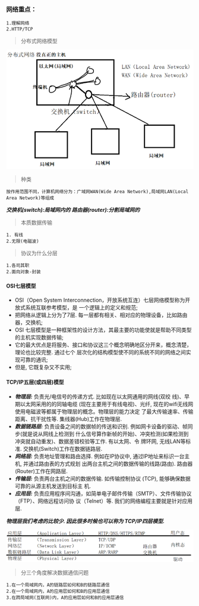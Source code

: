 ### 网络重点：

    1.理解网络
    2.HTTP/TCP

> 分布式网络模型

![](https://github.com/q1206271031/photo/raw/master/%E7%BD%91%E7%BB%9C%E5%8E%9F%E7%90%86/%E5%88%86%E5%B8%83%E5%BC%8F%E7%BD%91%E7%BB%9C.png)

> 种类

    按作用范围不同，计算机网络分为：广域网WAN(Wide Area Network),局域网LAN(Local Area Network)等组成

***交换机(switch):局域网内的***
***路由器(router):分割局域网的***

> 本质数据传输

    1. 有线
    2.无限(电磁波)

> 协议为什么分层

    1.各司其职
    2.面向对象-封装

#### OSI七层模型

* OSI（Open System Interconnection，开放系统互连）七层网络模型称为开放式系统互联参考模型，是
  一个逻辑上的定义和规范;
* 把网络从逻辑上分为了7层. 每一层都有相关、相对应的物理设备，比如路由器，交换机;
* OSI 七层模型是一种框架性的设计方法，其最主要的功能使就是帮助不同类型的主机实现数据传输;
* 它的最大优点是将服务、接口和协议这三个概念明确地区分开来，概念清楚，理论也比较完整. 通过七个
  层次化的结构模型使不同的系统不同的网络之间实现可靠的通讯;
* 但是, 它既复杂又不实用; 

#### TCP/IP五层(或四层)模型

* ***物理层:*** 负责光/电信号的传递方式. 比如现在以太网通用的网线(双绞 线)、早期以太网采用的的同轴电缆
(现在主要用于有线电视)、光纤, 现在的wifi无线网使用电磁波等都属于物理层的概念。物理层的能力决定
了最大传输速率、传输距离、抗干扰性等. 集线器(Hub)工作在物理层.
* ***数据链路层:*** 负责设备之间的数据帧的传送和识别. 例如网卡设备的驱动、帧同步(就是说从网线上检测到
什么信号算作新帧的开始)、冲突检测(如果检测到冲突就自动重发)、数据差错校验等工作. 有以太网、令
牌环网, 无线LAN等标准. 交换机(Switch)工作在数据链路层.
* ***网络层:*** 负责地址管理和路由选择. 例如在IP协议中, 通过IP地址来标识一台主机, 并通过路由表的方式规划
出两台主机之间的数据传输的线路(路由). 路由器(Router)工作在网路层.
* ***传输层:*** 负责两台主机之间的数据传输. 如传输控制协议 (TCP), 能够确保数据可靠的从源主机发送到目标主
机.
* ***应用层:*** 负责应用程序间沟通，如简单电子邮件传输（SMTP）、文件传输协议（FTP）、网络远程访问协
议（Telnet）等. 我们的网络编程主要就是针对应用层.

***物理层我们考虑的比较少. 因此很多时候也可以称为 TCP/IP四层模型.***

![](https://github.com/q1206271031/photo/blob/master/%E7%BD%91%E7%BB%9C%E5%8E%9F%E7%90%86/TCP_IP%E4%BA%94%E5%B1%82%E5%8D%8F%E8%AE%AE.png)

> 分三个角度解决数据通信问题

    1.在一个局域网内，A的链路层如何和B的链路层通信
    2.在一个局域网内，A的应用层如何和B的应用层通信
    3.在跨局域网(互联网)内，A的应用层如何和B的应用层通信





















